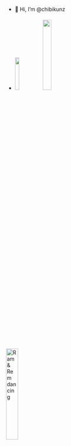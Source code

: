 - 👋 Hi, I’m @chibikunz
- ##### <img src="https://static.wikitide.net/polandballwiki/thumb/3/35/SovietUnionballDelirium.png/640px-SovietUnionballDelirium.png"  width="15%" /> <img src="https://github.com/user-attachments/assets/538dfb22-4222-4535-91ce-ed45d67db3ee" width="22%" /> 



<img src="https://github.com/kiraio-moe/kiraio-moe/assets/58289710/29d9eb9e-75cc-410e-a60f-b8378760b6f0" alt="Ram & Rem dancing" title="It's Ram & Rem dancing, baby~" width="25%" /> 
